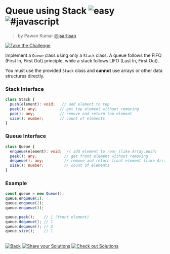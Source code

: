 <!--info-header-start--><h1>Queue using Stack <img src="https://img.shields.io/badge/-easy-7aad0c" alt="easy"/> <img src="https://img.shields.io/badge/-%23javascript-999" alt="#javascript"/></h1><blockquote><p>by Pawan Kumar <a href="https://github.com/jsartisan" target="_blank">@jsartisan</a></p></blockquote><p><a href="https://frontend-challenges.com/challenges/104-queue-using-stack" target="_blank"><img src="https://img.shields.io/badge/-Take%20the%20Challenge-0d99ff?logo=javascript&logoColor=white" alt="Take the Challenge"/></a> </p><!--info-header-end-->

Implement a `Queue` class using only a `Stack` class. A queue follows the FIFO (First In, First Out) principle, while a stack follows LIFO (Last In, First Out).

You must use the provided `Stack` class and **cannot** use arrays or other data structures directly.

### Stack Interface

```ts
class Stack {
  push(element): void;   // add element to top
  peek(): any;          // get top element without removing
  pop(): any;           // remove and return top element
  size(): number;       // count of elements
}
```

### Queue Interface

```ts
class Queue {
  enqueue(element): void;  // add element to rear (like Array.push)
  peek(): any;            // get front element without removing
  dequeue(): any;         // remove and return front element (like Array.shift)
  size(): number;         // count of elements
}
```

### Example

```ts
const queue = new Queue();
queue.enqueue(1);
queue.enqueue(2);
queue.enqueue(3);

queue.peek();    // 1 (front element)
queue.dequeue(); // 1
queue.dequeue(); // 2
queue.size();    // 1
```

<!--info-footer-start--><br><a href="../../README.md" target="_blank"><img src="https://img.shields.io/badge/-Back-grey" alt="Back"/></a> <a href="https://github.com/jsartisan/frontend-challenges/issues/new?template=answer.md&labels=answer,104,undefined&title=104%20-%20Queue%20using%20Stack%20-%20undefined&body=" target="_blank"><img src="https://img.shields.io/badge/-Share%20your%20Solutions-teal" alt="Share your Solutions"/></a> <a href="https://github.com/jsartisan/frontend-challenges/issues?q=label%3A104+label%3Aanswer+sort%3Areactions-%2B1-desc" target="_blank"><img src="https://img.shields.io/badge/-Check%20out%20Solutions-de5a77?logo=awesome-lists&logoColor=white" alt="Check out Solutions"/></a> <!--info-footer-end-->
